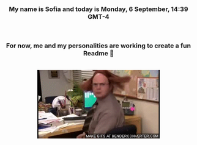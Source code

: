 


<div align="center">
<h3 >My name is Sofia and today is Monday, 6 September, 14:39 GMT-4</h3><br>
<h3 >For now, me and my personalities are working to create a fun Readme 👋
</h3><br>
<img src='img/dwight.gif' alt='working...'/>
</div>
